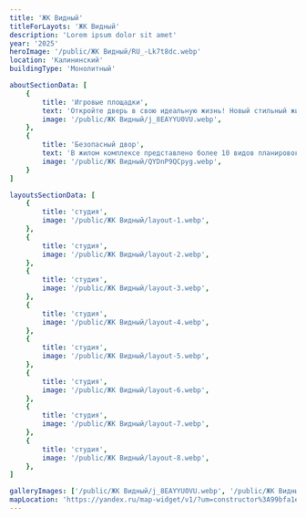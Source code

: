 ```yaml
---
title: 'ЖК Видный'
titleForLayots: 'ЖК Видный'
description: 'Lorem ipsum dolor sit amet'
year: '2025'
heroImage: '/public/ЖК Видный/RU_-Lk7t8dc.webp'
location: 'Калининский'
buildingType: 'Монолитный'

aboutSectionData: [
    {
        title: 'Игровые площадки',
        text: 'Откройте дверь в свою идеальную жизнь! Новый стильный жилой комплекс — ваш личный рай! Комфорт, уют, и безграничные возможности ждут вас здесь! Наши улицы — путь к счастью, наши дворы — оазис умиротворения! Инфраструктура, которая удовлетворит все ваши потребности! Выберите комфортное место проживания, выберите наш жилой комплекс!»',
        image: '/public/ЖК Видный/j_8EAYYU0VU.webp',
    },
    {
        title: 'Безопасный двор',
        text: 'В жилом комплексе представлено более 10 видов планировок, некоторые из них, предусматривают большие панорамные окна.',
        image: '/public/ЖК Видный/QYDnP9QCpyg.webp',
    }
]

layoutsSectionData: [
    {
        title: 'студия',
        image: '/public/ЖК Видный/layout-1.webp',
    },
    {
        title: 'студия',
        image: '/public/ЖК Видный/layout-2.webp',
    },
    {
        title: 'студия',
        image: '/public/ЖК Видный/layout-3.webp',
    },
    {
        title: 'студия',
        image: '/public/ЖК Видный/layout-4.webp',
    },
    {
        title: 'студия',
        image: '/public/ЖК Видный/layout-5.webp',
    },
    {
        title: 'студия',
        image: '/public/ЖК Видный/layout-6.webp',
    },
    {
        title: 'студия',
        image: '/public/ЖК Видный/layout-7.webp',
    },
    {
        title: 'студия',
        image: '/public/ЖК Видный/layout-8.webp',
    },
]

galleryImages: ['/public/ЖК Видный/j_8EAYYU0VU.webp', '/public/ЖК Видный/QYDnP9QCpyg.webp', '/public/ЖК Видный/RU_-Lk7t8dc.webp', '/public/ЖК Видный/-DoMQhYsHYI.webp', '/public/ЖК Видный/jiPBentvc8w.webp', '/public/ЖК Видный/MjxPsqLPIZs 1.webp']
mapLocation: 'https://yandex.ru/map-widget/v1/?um=constructor%3A99bfa1eb05cb51a7b232ff0c70919b7ef93b38a69c58524f96e0b92906f4582f&amp;source=constructor'
---
```

